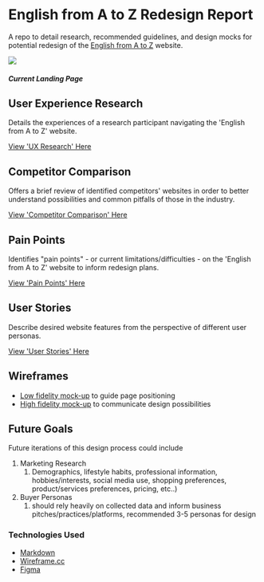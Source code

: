 # English from A to Z Redesign Report

A repo to detail research, recommended guidelines, and design mocks for potential redesign of the [English from A to Z](https://www.englishfromatoz.com/) website.

![](img/current_site.png)
##### Current Landing Page

## User Experience Research
Details the experiences of a research participant navigating the 'English from A to Z' website.

[View 'UX Research' Here](docs/ux.md)


## Competitor Comparison
Offers a brief review of identified competitors' websites in order to better understand possibilities and common pitfalls of those in the industry.

[View 'Competitor Comparison' Here](docs/competitors.md)


## Pain Points
Identifies "pain points" - or current limitations/difficulties - on the 'English from A to Z' website to inform redesign plans.

[View 'Pain Points' Here](docs/painpoints.md)


## User Stories
Describe desired website features from the perspective of different user personas.

[View 'User Stories' Here](docs/userstories.md)


## Wireframes
* [Low fidelity mock-up](docs/wireframes/low-fi.md) to guide page positioning
* [High fidelity mock-up](docs/wireframes/high-fi.md) to communicate design possibilities


## Future Goals
Future iterations of this design process could include
1. Marketing Research
   1. Demographics, lifestyle habits, professional information, hobbies/interests, social media use, shopping preferences, product/services preferences, pricing, etc..)
2. Buyer Personas
   1. should rely heavily on collected data and inform business pitches/practices/platforms, recommended 3-5 personas for design

### Technologies Used
* [Markdown](https://github.com/adam-p/markdown-here/wiki/Markdown-Cheatsheet)
* [Wireframe.cc](https://wireframe.cc/)
* [Figma](https://www.figma.com/)
